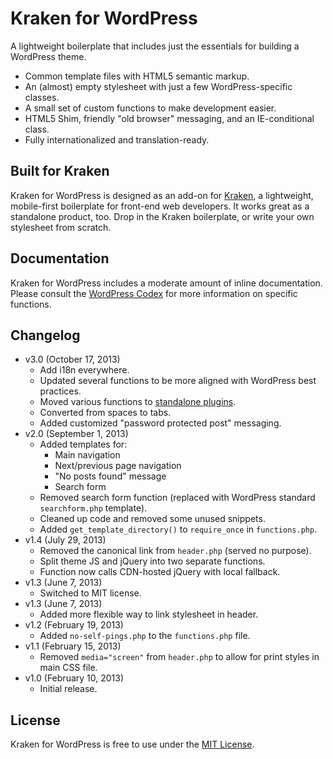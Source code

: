 # Kraken for WordPress
A lightweight boilerplate that includes just the essentials for building a WordPress theme.
* Common template files with HTML5 semantic markup.
* An (almost) empty stylesheet with just a few WordPress-specific classes.
* A small set of custom functions to make development easier.
* HTML5 Shim, friendly "old browser" messaging, and an IE-conditional class.
* Fully internationalized and translation-ready.

## Built for Kraken
Kraken for WordPress is designed as an add-on for [Kraken](http://cferdinandi.github.com/kraken/), a lightweight, mobile-first boilerplate for front-end web developers. It works great as a standalone product, too. Drop in the Kraken boilerplate, or write your own stylesheet from scratch.

## Documentation
Kraken for WordPress includes a moderate amount of inline documentation. Please consult the [WordPress Codex](http://codex.wordpress.org/Main_Page) for more information on specific functions.

## Changelog
* v3.0 (October 17, 2013)
  * Add i18n everywhere.
  * Updated several functions to be more aligned with WordPress best practices.
  * Moved various functions to [standalone plugins](http://cferdinandi.github.io/kraken/addons.html).
  * Converted from spaces to tabs.
  * Added customized "password protected post" messaging.
* v2.0 (September 1, 2013)
  * Added templates for:
    * Main navigation
    * Next/previous page navigation
    * "No posts found" message
    * Search form
  * Removed search form function (replaced with WordPress standard `searchform.php` template).
  * Cleaned up  code and removed some unused snippets.
  * Added `get_template_directory()` to `require_once` in `functions.php`.
* v1.4 (July 29, 2013)
  * Removed the canonical link from `header.php` (served no purpose).
  * Split theme JS and jQuery into two separate functions.
  * Function now calls CDN-hosted jQuery with local fallback.
* v1.3 (June 7, 2013)
  * Switched to MIT license.
* v1.3 (June 7, 2013)
  * Added more flexible way to link stylesheet in header.
* v1.2 (February 19, 2013)
  * Added `no-self-pings.php` to the `functions.php` file.
* v1.1 (February 15, 2013)
  * Removed `media="screen"` from `header.php` to allow for print styles in main CSS file.
* v1.0 (February 10, 2013)
  * Initial release.

## License
Kraken for WordPress is free to use under the [MIT License](http://gomakethings.com/mit/).